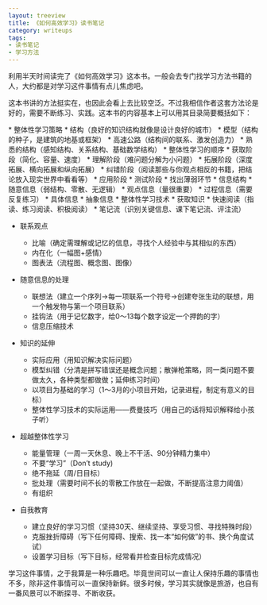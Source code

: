 ```yaml
---
layout: treeview
title: 《如何高效学习》读书笔记
category: writeups
tags:
- 读书笔记
- 学习方法
---
```

利用半天时间读完了《如何高效学习》这本书。一般会去专门找学习方法书籍的人，大约都是对学习这件事情有点儿焦虑吧。
<!--more-->

这本书讲的方法挺实在，也因此会看上去比较空泛。不过我相信作者这套方法论是好的，需要不断练习、实践。这本书的内容基本上可以用其目录简要概括如下：

<div id="treeview">
* 整体性学习策略
  * 结构（良好的知识结构就像是设计良好的城市）
  * 模型（结构的种子，是建筑的地基或框架）
  * 高速公路（结构间的联系、激发创造力）
  * 熟悉的结构（感知结构、关系结构、基础数学结构）
* 整体性学习的顺序
  * 获取阶段（简化、容量、速度）
  * 理解阶段（难问题分解为小问题）
  * 拓展阶段（深度拓展、横向拓展和纵向拓展）
  * 纠错阶段（阅读那些与你观点相反的书籍，把结论放入现实世界中看看等）
  * 应用阶段
  * 测试阶段
  * 找出薄弱环节
* 信息结构
  * 随意信息（弱结构、零散、无逻辑）
  * 观点信息（量很重要）
  * 过程信息（需要反复练习）
  * 具体信息
  * 抽象信息
* 整体性学习技术
  * 获取知识
    * 快速阅读（指读、练习阅读、积极阅读）
    * 笔记流（识别关键信息、课下笔记流、评注流）

  * 联系观点
    * 比喻（确定需理解或记忆的信息，寻找个人经验中与其相似的东西）
    * 内在化（一幅图+感情）
    * 图表法（流程图、概念图、图像）

  * 随意信息的处理
    * 联想法（建立一个序列→每一项联系一个符号→创建夸张生动的联想，用一个触发物与第一个项目联系）
    * 挂钩法（用于记忆数字，给0～13每个数字设定一个押韵的字）
    * 信息压缩技术

  * 知识的延伸
    * 实际应用（用知识解决实际问题）
    * 模型纠错（分清是拼写错误还是概念问题；散弹枪策略，同一类问题不要做太久，各种类型都做做；延伸练习时间）
    * 以项目为基础的学习（1～3月的小项目开始，记录进程，制定有意义的目标）
    *  整体性学习技术的实际运用——费曼技巧（用自己的话将知识解释给小孩子听）

* 超越整体性学习
  * 能量管理（一周一天休息、晚上不干活、90分钟精力集中）
  * 不要“学习”（Don’t study)
  * 绝不拖延（周/日目标）
  * 批处理（需要时间不长的零散工作放在一起做，不断提高注意力阈值）
  * 有组织

* 自我教育
  * 建立良好的学习习惯（坚持30天、继续坚持、享受习惯、寻找特殊时段）
  * 克服挫折障碍（写下任何障碍、搜索、找一本“如何做”的书、换个角度试试）
  * 设置学习目标（写下目标，经常看并检查目标完成情况）
</div>

学习这件事情，之于我算是一种乐趣吧。毕竟世间可以一直让人保持乐趣的事情也不多，除非这件事情可以一直保持新鲜。很多时候，学习其实就像是旅游，也自有一番风景可以不断探寻、不断收获。

